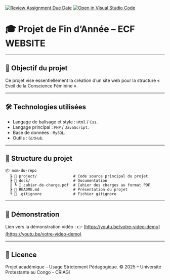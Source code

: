 [![Review Assignment Due Date](https://classroom.github.com/assets/deadline-readme-button-22041afd0340ce965d47ae6ef1cefeee28c7c493a6346c4f15d667ab976d596c.svg)](https://classroom.github.com/a/7hzke9so)
[![Open in Visual Studio Code](https://classroom.github.com/assets/open-in-vscode-2e0aaae1b6195c2367325f4f02e2d04e9abb55f0b24a779b69b11b9e10269abc.svg)](https://classroom.github.com/online_ide?assignment_repo_id=19828121&assignment_repo_type=AssignmentRepo)
# 🎓 Projet de Fin d’Année – ECF WEBSITE

---

## 📌 Objectif du projet

Ce projet vise essentiellement la création d’un site web pour la structure « Eveil de la Conscience Féminine ». 

---

## 🛠️ Technologies utilisées

- Langage de balisage et style : `Html` / `Css`.
- Langage principal : `PHP` / `JavaScript`.
- Base de données : `MySQL`.
- Outils : `GitHub`.

---

## 📁 Structure du projet

```
📦 nom-du-repo
  ┣ 📂 project/                # Code source principal du projet
  ┣ 📂 docs/                   # Documentation
  ┃ ┗ 📄 cahier-de-charge.pdf  # Cahier des charges au format PDF
  ┣ 📄 README.md               # Présentation du projet
  ┗ 📄 .gitignore              # Fichier gitignore
```

---



## 🎥 Démonstration

Lien vers la démonstration vidéo :
👉 [https://youtu.be/votre-video-demo](https://youtu.be/votre-video-demo)



---

## 📄 Licence

Projet académique – Usage Strictement Pédagogique.
© 2025 – Université Protestante au Congo - CRIAGI


